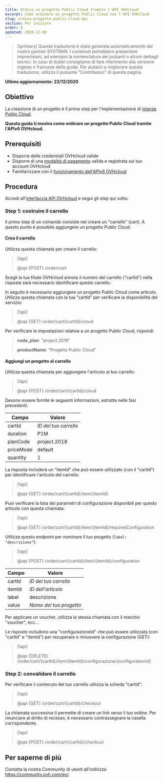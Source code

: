 ```yaml
---
title: Ordina un progetto Public Cloud tramite l'API OVHcloud
excerpt: Come ordinare un progetto Public Cloud con l'API OVHcloud
slug: ordina-progetto-public-cloud-api
section: Per iniziare
order: 9
updated: 2020-12-09
---
```


> [!primary]
> Questa traduzione è stata generata automaticamente dal nostro partner SYSTRAN. I contenuti potrebbero presentare imprecisioni, ad esempio la nomenclatura dei pulsanti o alcuni dettagli tecnici. In caso di dubbi consigliamo di fare riferimento alla versione inglese o francese della guida. Per aiutarci a migliorare questa traduzione, utilizza il pulsante "Contribuisci" di questa pagina.
>

**Ultimo aggiornamento: 22/12/2020**

## Obiettivo

La creazione di un progetto è il primo step per l'implementazione di [istanze Public Cloud](https://www.ovhcloud.com/it/public-cloud/).

**Questa guida ti mostra come ordinare un progetto Public Cloud tramite l'APIv6 OVHcloud.**

## Prerequisiti

- Disporre delle credenziali OVHcloud valide
- Disporre di una [modalità di pagamento](https://docs.ovh.com/it/billing/manage-payment-methods/) valida e registrata sul tuo account OVHcloud
- Familiarizzare con il [funzionamento dell'APIv6 OVHcloud](https://docs.ovh.com/it/api/first-steps-with-ovh-api/)

## Procedura

Accedi all'[interfaccia API OVHcloud](https://api.ovh.com/) e segui gli step qui sotto.

### Step 1: costruire il carrello

Il primo step di un comando consiste nel creare un "carrello" (cart). A questo punto è possibile aggiungere un progetto Public Cloud.

#### Crea il carrello

Utilizza questa chiamata per creare il carrello:

> [!api]
>
> @api {POST} /order/cart
>

Scegli la tua filiale OVHcloud annota il numero del carrello ("cartId") nella risposta sarà necessario identificare questo carrello.

In seguito è necessario aggiungere un progetto Public Cloud come articolo. Utilizza questa chiamata con la tua "cartId" per verificare la disponibilità del servizio:

> [!api]
>
> @api {GET} /order/cart/{cartId}/cloud
>

Per verificare le impostazioni relative a un progetto Public Cloud, rispondi:

>
>**code_plan**: "project.2018"
>
>**productName**: "Progetto Public Cloud"
>

#### Aggiungi un progetto al carrello

Utilizza questa chiamata per aggiungere l'articolo al tuo carrello:

> [!api]
>
> @api {POST} /order/cart/{cartId}/cloud
>

Devono essere fornite le seguenti informazioni, estratte nelle fasi precedenti:

|Campo|Valore|
|---|---|
|cartId|*ID del tuo carrello*|
|duration|P1M|
|planCode|project.2018|
|priceMode|default|
|quantity|1|

La risposta includerà un "itemId" che può essere utilizzato (con il "cartId") per identificare l'articolo del carrello:

> [!api]
>
> @api {GET} /order/cart/{cartId}/item/{itemId}
>

Puoi verificare la lista dei parametri di configurazione disponibili per questo articolo con questa chiamata:

> [!api]
>
> @api {GET} /order/cart/{cartId}/item/{itemId}/requiredConfiguration
>

Utilizza questo endpoint per nominare il tuo progetto (`label: "descrizione"`):

> [!api]
>
> @api {POST} /order/cart/{cartId}/item/{itemId}/configuration
>

|Campo|Valore|
|---|---|
|cartId|*ID del tuo carrello*|
|itemId|*ID dell'articolo*|
|label|descrizione|
|value|*Nome del tuo progetto*|

Per applicare un voucher, utilizza la stessa chiamata con il marchio "voucher", ecc...

Le risposte includono una "configurazioneId" che può essere utilizzata (con "cartId" e "itemId") per recuperare o rimuovere la configurazione (GET):

> [!api]
>
> @api {DELETE} /order/cart/{cartId}/item/{itemId}/configurazione/{configurationId}
>


### Step 2: convalidare il carrello

Per verificare il contenuto del tuo carrello utilizza la scheda "cartId":

> [!api]
>
> @api {GET} /order/cart/{cartId}/checkout
>

La chiamata successiva ti permette di creare un link verso il tuo ordine. Per rinunciare al diritto di recesso, è necessario contrassegnare la casella corrispondente.

> [!api]
>
> @api {POST} /order/cart/{cartId}/checkout
>


## Per saperne di più

Contatta la nostra Community di utenti all’indirizzo <https://community.ovh.com/en/>.

